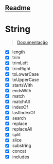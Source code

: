 ## [Readme](../../README.md)

# String
> [Documentação](https://developer.mozilla.org/pt-BR/docs/Web/JavaScript/Reference/Global_Objects/String)

- [x]  length
- [x]  trim
- [x]  trimLeft
- [x]  trimRight
- [x]  toLowerCase
- [x]  toUpperCase
- [x]  startsWith
- [x]  endsWith
- [x]  match
- [x]  matchAll
- [x]  indexOf
- [x]  lastIndexOf
- [x]  search
- [x]  replace
- [x]  replaceAll
- [x]  split
- [x]  slice
- [x]  substring
- [x]  concat
- [x]  includes
